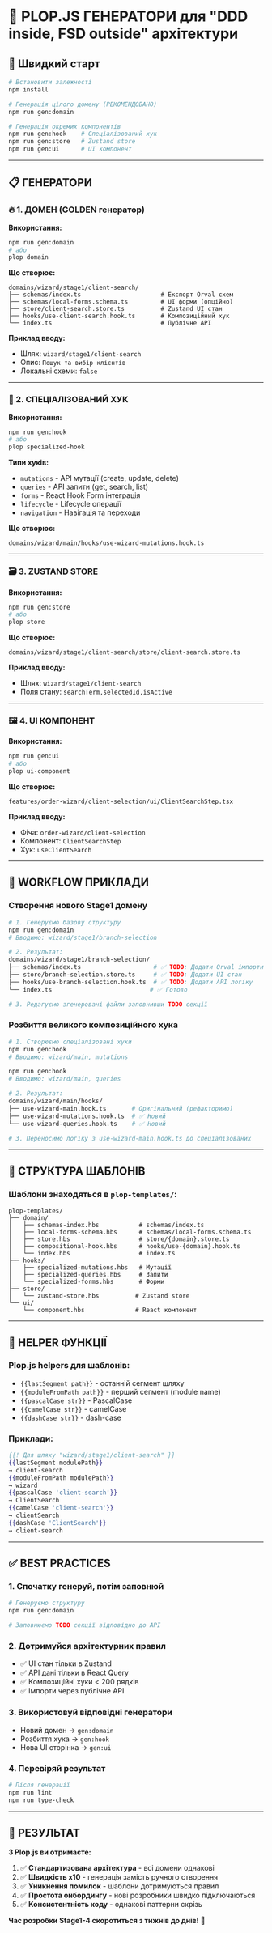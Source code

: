 # 🎯 PLOP.JS ГЕНЕРАТОРИ для "DDD inside, FSD outside" архітектури

## 🚀 Швидкий старт

```bash
# Встановити залежності
npm install

# Генерація цілого домену (РЕКОМЕНДОВАНО)
npm run gen:domain

# Генерація окремих компонентів
npm run gen:hook    # Спеціалізований хук
npm run gen:store   # Zustand store
npm run gen:ui      # UI компонент
```

---

## 📋 ГЕНЕРАТОРИ

### 🔥 1. ДОМЕН (GOLDEN генератор)

**Використання:**

```bash
npm run gen:domain
# або
plop domain
```

**Що створює:**

```
domains/wizard/stage1/client-search/
├── schemas/index.ts                      # Експорт Orval схем
├── schemas/local-forms.schema.ts         # UI форми (опційно)
├── store/client-search.store.ts          # Zustand UI стан
├── hooks/use-client-search.hook.ts       # Композиційний хук
└── index.ts                              # Публічне API
```

**Приклад вводу:**

- Шлях: `wizard/stage1/client-search`
- Опис: `Пошук та вибір клієнтів`
- Локальні схеми: `false`

---

### 🔧 2. СПЕЦІАЛІЗОВАНИЙ ХУК

**Використання:**

```bash
npm run gen:hook
# або
plop specialized-hook
```

**Типи хуків:**

- `mutations` - API мутації (create, update, delete)
- `queries` - API запити (get, search, list)
- `forms` - React Hook Form інтеграція
- `lifecycle` - Lifecycle операції
- `navigation` - Навігація та переходи

**Що створює:**

```
domains/wizard/main/hooks/use-wizard-mutations.hook.ts
```

---

### 🗃️ 3. ZUSTAND STORE

**Використання:**

```bash
npm run gen:store
# або
plop store
```

**Що створює:**

```
domains/wizard/stage1/client-search/store/client-search.store.ts
```

**Приклад вводу:**

- Шлях: `wizard/stage1/client-search`
- Поля стану: `searchTerm,selectedId,isActive`

---

### 🖼️ 4. UI КОМПОНЕНТ

**Використання:**

```bash
npm run gen:ui
# або
plop ui-component
```

**Що створює:**

```
features/order-wizard/client-selection/ui/ClientSearchStep.tsx
```

**Приклад вводу:**

- Фіча: `order-wizard/client-selection`
- Компонент: `ClientSearchStep`
- Хук: `useClientSearch`

---

## 🎯 WORKFLOW ПРИКЛАДИ

### Створення нового Stage1 домену

```bash
# 1. Генеруємо базову структуру
npm run gen:domain
# Вводимо: wizard/stage1/branch-selection

# 2. Результат:
domains/wizard/stage1/branch-selection/
├── schemas/index.ts                    # ✅ TODO: Додати Orval імпорти
├── store/branch-selection.store.ts     # ✅ TODO: Додати UI стан
├── hooks/use-branch-selection.hook.ts  # ✅ TODO: Додати API логіку
└── index.ts                           # ✅ Готово

# 3. Редагуємо згенеровані файли заповнивши TODO секції
```

### Розбиття великого композиційного хука

```bash
# 1. Створюємо спеціалізовані хуки
npm run gen:hook
# Вводимо: wizard/main, mutations

npm run gen:hook
# Вводимо: wizard/main, queries

# 2. Результат:
domains/wizard/main/hooks/
├── use-wizard-main.hook.ts       # Оригінальний (рефакторимо)
├── use-wizard-mutations.hook.ts  # ✅ Новий
└── use-wizard-queries.hook.ts    # ✅ Новий

# 3. Переносимо логіку з use-wizard-main.hook.ts до спеціалізованих
```

---

## 📝 СТРУКТУРА ШАБЛОНІВ

### Шаблони знаходяться в `plop-templates/`:

```
plop-templates/
├── domain/
│   ├── schemas-index.hbs           # schemas/index.ts
│   ├── local-forms-schema.hbs      # schemas/local-forms.schema.ts
│   ├── store.hbs                   # store/{domain}.store.ts
│   ├── compositional-hook.hbs      # hooks/use-{domain}.hook.ts
│   └── index.hbs                   # index.ts
├── hooks/
│   ├── specialized-mutations.hbs   # Мутації
│   ├── specialized-queries.hbs     # Запити
│   └── specialized-forms.hbs       # Форми
├── store/
│   └── zustand-store.hbs          # Zustand store
└── ui/
    └── component.hbs              # React компонент
```

---

## 🔧 HELPER ФУНКЦІЇ

### Plop.js helpers для шаблонів:

- `{{lastSegment path}}` - останній сегмент шляху
- `{{moduleFromPath path}}` - перший сегмент (module name)
- `{{pascalCase str}}` - PascalCase
- `{{camelCase str}}` - camelCase
- `{{dashCase str}}` - dash-case

### Приклади:

```handlebars
{{! Для шляху "wizard/stage1/client-search" }}
{{lastSegment modulePath}}
→ client-search
{{moduleFromPath modulePath}}
→ wizard
{{pascalCase 'client-search'}}
→ ClientSearch
{{camelCase 'client-search'}}
→ clientSearch
{{dashCase 'ClientSearch'}}
→ client-search
```

---

## ✅ BEST PRACTICES

### 1. **Спочатку генеруй, потім заповнюй**

```bash
# Генеруємо структуру
npm run gen:domain

# Заповнюємо TODO секції відповідно до API
```

### 2. **Дотримуйся архітектурних правил**

- ✅ UI стан тільки в Zustand
- ✅ API дані тільки в React Query
- ✅ Композиційні хуки < 200 рядків
- ✅ Імпорти через публічне API

### 3. **Використовуй відповідні генератори**

- Новий домен → `gen:domain`
- Розбиття хука → `gen:hook`
- Нова UI сторінка → `gen:ui`

### 4. **Перевіряй результат**

```bash
# Після генерації
npm run lint
npm run type-check
```

---

## 🎯 РЕЗУЛЬТАТ

**З Plop.js ви отримаєте:**

1. ✅ **Стандартизована архітектура** - всі домени однакові
2. ✅ **Швидкість х10** - генерація замість ручного створення
3. ✅ **Уникнення помилок** - шаблони дотримуються правил
4. ✅ **Простота онбордингу** - нові розробники швидко підключаються
5. ✅ **Консистентність коду** - однакові паттерни скрізь

**Час розробки Stage1-4 скоротиться з тижнів до днів! 🚀**
